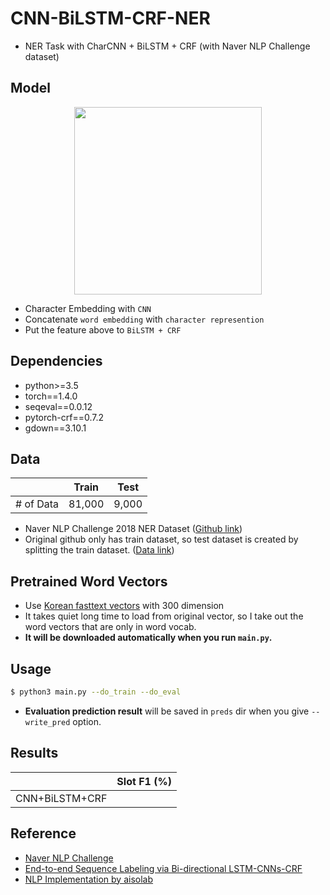 # CNN-BiLSTM-CRF-NER

- NER Task with CharCNN + BiLSTM + CRF (with Naver NLP Challenge dataset)

## Model

<p float="left" align="center">
    <img width="300" src="https://user-images.githubusercontent.com/28896432/77224229-d9bce580-6ba6-11ea-9564-06d57a2e0f09.png" />  
</p>

- Character Embedding with `CNN`
- Concatenate `word embedding` with `character represention`
- Put the feature above to `BiLSTM + CRF`

## Dependencies

- python>=3.5
- torch==1.4.0
- seqeval==0.0.12
- pytorch-crf==0.7.2
- gdown==3.10.1

## Data

|           | Train  | Test  |
| --------- | ------ | ----- |
| # of Data | 81,000 | 9,000 |

- Naver NLP Challenge 2018 NER Dataset ([Github link](https://github.com/naver/nlp-challenge))
- Original github only has train dataset, so test dataset is created by splitting the train dataset. ([Data link](https://github.com/aisolab/nlp_implementation/tree/master/Bidirectional_LSTM-CRF_Models_for_Sequence_Tagging/data))

## Pretrained Word Vectors
- Use [Korean fasttext vectors](https://fasttext.cc/docs/en/crawl-vectors.html) with 300 dimension
- It takes quiet long time to load from original vector, so I take out the word vectors that are only in word vocab.
- **It will be downloaded automatically when you run `main.py`.**

## Usage

```bash
$ python3 main.py --do_train --do_eval
```

- **Evaluation prediction result** will be saved in `preds` dir when you give `--write_pred` option.

## Results

|                | Slot F1 (%) |
| -------------- | ----------- |
| CNN+BiLSTM+CRF |             |

## Reference

- [Naver NLP Challenge](https://github.com/naver/nlp-challenge)
- [End-to-end Sequence Labeling via Bi-directional LSTM-CNNs-CRF](https://arxiv.org/abs/1603.01354)
- [NLP Implementation by aisolab](https://github.com/aisolab/nlp_implementation)